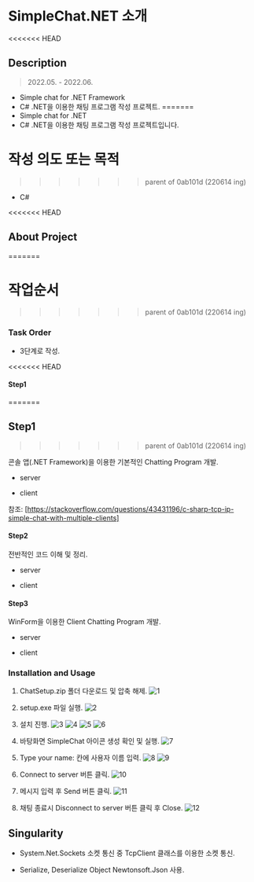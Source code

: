 # SimpleChat.NET 소개

<<<<<<< HEAD

## Description
> 2022.05. - 2022.06.

- Simple chat for .NET Framework
- C# .NET을 이용한 채팅 프로그램 작성 프로젝트.
=======
- Simple chat for .NET
- C# .NET을 이용한 채팅 프로그램 작성 프로젝트입니다.


# 작성 의도 또는 목적
>>>>>>> parent of 0ab101d (220614 ing)

- C#

<<<<<<< HEAD
## About Project
=======
# 작업순서
>>>>>>> parent of 0ab101d (220614 ing)

### Task Order
- 3단계로 작성.

<<<<<<< HEAD
#### Step1
=======
## Step1
>>>>>>> parent of 0ab101d (220614 ing)

콘솔 앱(.NET Framework)을 이용한 기본적인 Chatting Program 개발.

- server

- client

참조: [https://stackoverflow.com/questions/43431196/c-sharp-tcp-ip-simple-chat-with-multiple-clients]

#### Step2

전반적인 코드 이해 및 정리.

- server

- client

#### Step3

WinForm을 이용한 Client Chatting Program 개발. 

- server

- client

### Installation and Usage

1. ChatSetup.zip 폴더 다운로드 및 압축 해제.
![1](./doc/install/1.jpg)

2. setup.exe 파일 실행.
![2](./doc/install/2.jpg)

3. 설치 진행.
![3](./doc/install/3.jpg)
![4](./doc/install/4.jpg)
![5](./doc/install/5.jpg)
![6](./doc/install/6.jpg)

4. 바탕화면 SimpleChat 아이콘 생성 확인 및 실행.
![7](./doc/install/7.jpg)

5. Type your name: 칸에 사용자 이름 입력.
![8](./doc/install/8.jpg)
![9](./doc/install/9.jpg)

6. Connect to server 버튼 클릭.
![10](./doc/install/10.jpg)

7. 메시지 입력 후 Send 버튼 클릭.
![11](./doc/install/11.jpg)

8. 채팅 종료시 Disconnect to server 버튼 클릭 후 Close.
![12](./doc/install/12.jpg)



## Singularity

- System.Net.Sockets 소켓 통신 중 TcpClient 클래스를 이용한 소켓 통신.

- Serialize, Deserialize Object Newtonsoft.Json 사용.